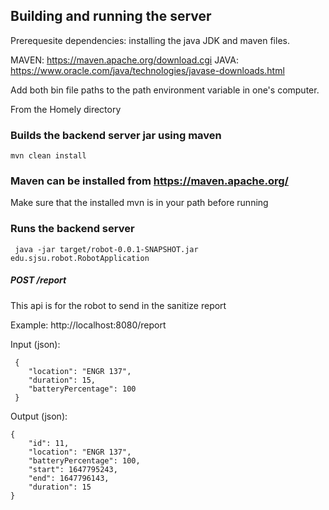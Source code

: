 ## Building and running the server

Prerequesite dependencies: installing the java JDK and maven files.

MAVEN: https://maven.apache.org/download.cgi
JAVA: https://www.oracle.com/java/technologies/javase-downloads.html

Add both bin file paths to the path environment variable in one's computer.

From the Homely directory

### Builds the backend server jar using maven

`mvn clean install`

### Maven can be installed from https://maven.apache.org/

Make sure that the installed mvn is in your path before running

### Runs the backend server

` java -jar target/robot-0.0.1-SNAPSHOT.jar edu.sjsu.robot.RobotApplication`

##### POST /report

This api is for the robot to send in the sanitize report

Example: http://localhost:8080/report

Input (json):
```
 {
    "location": "ENGR 137",
    "duration": 15,
    "batteryPercentage": 100
 }
```

Output (json):
```
{
    "id": 11,
    "location": "ENGR 137",
    "batteryPercentage": 100,
    "start": 1647795243,
    "end": 1647796143,
    "duration": 15
}
```